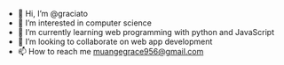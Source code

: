 - 👋 Hi, I’m @graciato
- 👀 I’m interested in computer science 
- 🌱 I’m currently learning web programming with python and JavaScript 
- 💞️ I’m looking to collaborate on web app development 
- 📫 How to reach me muangegrace956@gmail.com

<!---
graciato/graciato is a ✨ special ✨ repository because its `README.md` (this file) appears on your GitHub profile.
You can click the Preview link to take a look at your changes.
--->
